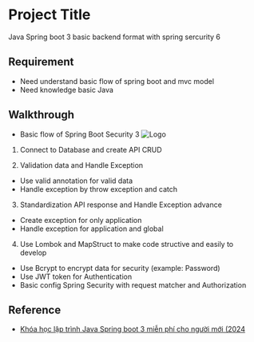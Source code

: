 
# Project Title

Java Spring boot 3 basic backend format with spring sercurity 6


## Requirement
 - Need understand basic flow of spring boot and mvc model
 - Need knowledge basic Java



## Walkthrough

- Basic flow of Spring Boot Security 3
![Logo](https://media.techmaster.vn/api/static/c77cd27k0cmou6gu4m20/53wX-J9Y)

1) Connect to Database and create API CRUD

2) Validation data and Handle Exception
  - Use valid annotation for valid data
- Handle exception by throw exception and catch	

3) Standardization API response and Handle Exception advance
- Create exception for only application
- Handle exception for application and global

4) Use Lombok and MapStruct to make code structive and easily to develop
- Use Bcrypt to encrypt data for security (example: Password)
- Use JWT token for Authentication
- Basic config Spring Security with request matcher and Authorization 


## Reference

- [Khóa học lập trình Java Spring boot 3 miễn phí cho người mới (2024](https://youtube.com/playlist?list=PL2xsxmVse9IaxzE8Mght4CFltGOqcG6FC&si=gVLe5QIo30Dmv2Kg)

